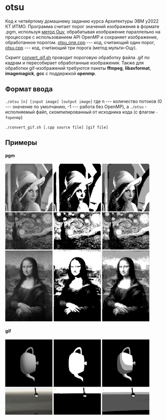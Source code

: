 # otsu
Код к четвёртому домашнему заданию курса Архитектуры ЭВМ у2022 КТ ИТМО. Программа считает порог значений изображения в формате .pgm, используя [метод Оцу](https://ru.wikipedia.org/wiki/%D0%9C%D0%B5%D1%82%D0%BE%D0%B4_%D0%9E%D1%86%D1%83), обрабатывая изображение параллельно на процессоре с использованием API OpenMP и сохраняет изображение, обработанное порогом. [otsu_one.cpp](src/otsu_one.cpp) --- код, считающий один порог, [otsu.cpp](src/otsu.cpp) --- код, считающий три порога (метод мульти-Оцу).

Скрипт [convert_gif.sh](convert_gif.sh) проводит пороговую обработку файла .gif по кадрам и пересобирает обработанные изображения. Также для обработки gif-изображений трeбуются пакеты **ffmpeg**, **libavformat**, **imagemagick**, **gcc** с поддержкой **openmp**.
## Формат ввода
`./otsu [n] [input image] [output image]` где n --- количество потоков (0 --- значение по умолчанию, -1 --- работа без OpenMP), а `./otsu` - исполняемый файл, скомпилированный от исходника кода (с флагом `-fopenmp`)

`./convert_gif.sh [.cpp source file] [gif file]`
## Примеры
#### pgm
<img src="img/in.jpg" alt="img1" width="30%"> <img src="img/mono/in_new.jpg" alt="img1-mono" width="30%"> <img src="img/multi/in_new.jpg" alt="img1-multi" width="30%">
<img src="img/stars.jpg" alt="img2" width="30%"> <img src="img/mono/stars_new.jpg" alt="img2-mono" width="30%"> <img src="img/multi/stars_new.jpg" alt="img2-multi" width="30%">
<img src="img/monaLisa.jpg" alt="img2" width="30%"> <img src="img/mono/monaLisa_new.jpg" alt="img2-mono" width="30%"> <img src="img/multi/monaLisa_new.jpg" alt="img2-multi" width="30%">
#### gif
<img src="gif/teapot.gif" alt="gif1" width="30%"> <img src="gif/mono/teapot_new.gif" alt="gif1-mono" width="30%"> <img src="gif/multi/teapot_new.gif" alt="gif1-multi" width="30%">
<img src="gif/drop.gif" alt="gif2" width="30%"> <img src="gif/mono/drop_new.gif" alt="gif2-mono" width="30%"> <img src="gif/multi/drop_new.gif" alt="gif2-multi" width="30%">
